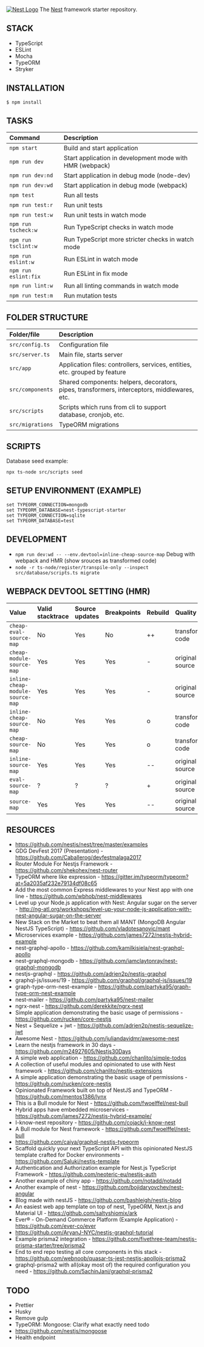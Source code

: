 [![Nest Logo](http://kamilmysliwiec.com/public/nest-logo.png)](http://nestjs.com/)
The [Nest](https://github.com/unlight/nest-typescript-starter) framework starter repository.

## STACK

-   TypeScript
-   ESLint
-   Mocha
-   TypeORM
-   Stryker

## INSTALLATION

```
$ npm install
```

## TASKS

| Command              | Description                                              |
| :------------------- | :------------------------------------------------------- |
| `npm start`          | Build and start application                              |
| `npm run dev`        | Start application in development mode with HMR (webpack) |
| `npm run dev:nd`     | Start application in debug mode (node-dev)               |
| `npm run dev:wd`     | Start application in debug mode (webpack)                |
| `npm test`           | Run all tests                                            |
| `npm run test:r`     | Run unit tests                                           |
| `npm run test:w`     | Run unit tests in watch mode                             |
| `npm run tscheck:w`  | Run TypeScript checks in watch mode                      |
| `npm run tsclint:w`  | Run TypeScript more stricter checks in watch mode        |
| `npm run eslint:w`   | Run ESLint in watch mode                                 |
| `npm run eslint:fix` | Run ESLint in fix mode                                   |
| `npm run lint:w`     | Run all linting commands in watch mode                   |
| `npm run test:m`     | Run mutation tests                                       |

## FOLDER STRUCTURE

| Folder/file      | Description                                                                                  |
| :--------------- | :------------------------------------------------------------------------------------------- |
| `src/config.ts`  | Configuration file                                                                           |
| `src/server.ts`  | Main file, starts server                                                                     |
| `src/app`        | Application files: controllers, services, entities, etc. grouped by feature                  |
| `src/components` | Shared components: helpers, decorators, pipes, transformers, interceptors, middlewares, etc. |
| `src/scripts`    | Scripts which runs from cli to support database, cronjob, etc.                               |
| `src/migrations` | TypeORM migrations                                                                           |

## SCRIPTS

Database seed example:

```
npx ts-node src/scripts seed
```

## SETUP ENVIRONMENT (EXAMPLE)

```
set TYPEORM_CONNECTION=mongodb
set TYPEORM_DATABASE=nest-typescript-starter
set TYPEORM_CONNECTION=sqlite
set TYPEORM_DATABASE=test
```

## DEVELOPMENT

-   `npm run dev:wd -- --env.devtool=inline-cheap-source-map` Debug with webpack and HMR (show srouces as transformed code)
-   `node -r ts-node/register/transpile-only --inspect src/database/scripts.ts migrate`

## WEBPACK DEVTOOL SETTING (HMR)

| Value                            | Valid stacktrace | Source updates | Breakpoints | Rebuild | Quality          |
| :------------------------------- | :--------------- | :------------- | :---------- | :------ | :--------------- |
| `cheap-eval-source-map`          | No               | Yes            | No          | ++      | transformed code |
| `cheap-module-source-map`        | Yes              | Yes            | Yes         | -       | original source  |
| `inline-cheap-module-source-map` | Yes              | Yes            | Yes         | -       | original source  |
| `inline-cheap-source-map`        | No               | Yes            | Yes         | o       | transformed code |
| `cheap-source-map`               | No               | Yes            | Yes         | o       | transformed code |
| `inline-source-map`              | Yes              | Yes            | Yes         | --      | original source  |
| `eval-source-map`                | ?                | ?              | ?           | +       | original source  |
| `source-map`                     | Yes              | Yes            | Yes         | --      | original source  |

## RESOURCES

-   https://github.com/nestjs/nest/tree/master/examples
-   GDG DevFest 2017 (Presentation) - https://github.com/Caballerog/devfestmalaga2017
-   Router Module For Nestjs Framework - https://github.com/shekohex/nest-router
-   TypeORM where like expression - https://gitter.im/typeorm/typeorm?at=5a2035af232e79134df08c65
-   Add the most common Express middlewares to your Nest app with one line - https://github.com/wbhob/nest-middlewares
-   Level up your Node.js application with Nest: Angular sugar on the server - http://ng-atl.org/workshops/level-up-your-node-js-application-with-nest-angular-sugar-on-the-server
-   New Stack on the Market to beat them all MANT (MongoDB Angular NestJS TypeScript) - https://github.com/vladotesanovic/mant
-   Microservices example - https://github.com/james7272/nestjs-hybrid-example
-   nest-graphql-apollo - https://github.com/kamilkisiela/nest-graphql-apollo
-   nest-graphql-mongodb - https://github.com/iamclaytonray/nest-graphql-mongodb
-   nestjs-graphql - https://github.com/adrien2p/nestjs-graphql
-   graphql-js/issues/19 - https://github.com/graphql/graphql-js/issues/19
-   graph-type-orm-nest-example - https://github.com/partyka95/graph-type-orm-nest-example
-   nest-mailer - https://github.com/partyka95/nest-mailer
-   ngrx-nest - https://github.com/derekkite/ngrx-nest
-   Simple application demonstrating the basic usage of permissions - https://github.com/rucken/core-nestjs
-   Nest + Sequelize + jwt - https://github.com/adrien2p/nestjs-sequelize-jwt
-   Awesome Nest - https://github.com/juliandavidmr/awesome-nest
-   Learn the nestjs framework in 30 days - https://github.com/m24927605/Nestjs30Days
-   A simple web application - https://github.com/chanlito/simple-todos
-   A collection of useful modules and opinionated to use with Nest framework - https://github.com/chanlito/nestjs-extensions
-   A simple application demonstrating the basic usage of permissions - https://github.com/rucken/core-nestjs
-   Opinionated Framework built on top of NestJS and TypeORM - https://github.com/mentos1386/lynx
-   This is a Bull module for Nest - https://github.com/fwoelffel/nest-bull
-   Hybrid apps have embedded microservices - https://github.com/james7272/nestjs-hybrid-example/
-   I-know-nest repository - https://github.com/cojack/i-know-nest
-   A Bull module for Nest framework - https://github.com/fwoelffel/nest-bull
-   https://github.com/caiya/graphql-nestjs-typeorm
-   Scaffold quickly your next TypeScript API with this opinionated NestJS template crafted for Docker environments - https://github.com/Saluki/nestjs-template
-   Authentication and Authorization example for Nest.js TypeScript Framework - https://github.com/neoteric-eu/nestjs-auth
-   Another example of chiny app - https://github.com/notadd/notadd
-   Another example of nest - https://github.com/bojidaryovchev/nest-angular
-   Blog made with nestJS - https://github.com/bashleigh/nestjs-blog
-   An easiest web app template on top of nest, TypeORM, Next.js and Material UI - https://github.com/saltyshiomix/ark
-   Ever® - On-Demand Commerce Platform (Example Application) - https://github.com/ever-co/ever
-   https://github.com/AryanJ-NYC/nestjs-graphql-tutorial
-   Example prisma2 integration - https://github.com/fivethree-team/nestjs-prisma-starter/tree/prisma2
-   End to end repo testing all core components in this stack - https://github.com/webnoob/quasar-ts-jest-nestjs-apollojs-prisma2
-   graphql-prisma2 with all(okay most of) the required configuration you need - https://github.com/5achinJani/graphql-prisma2

## TODO

-   Prettier
-   Husky
-   Remove gulp
-   TypeORM: Mongoose: Clarify what exactly need todo
-   https://github.com/nestjs/mongoose
-   Health endpoint
